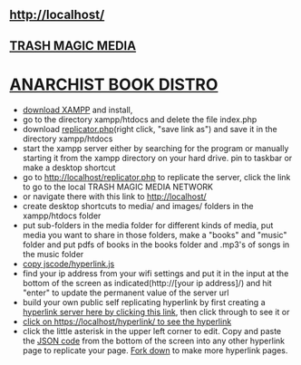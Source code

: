 ## [http://localhost/](http://localhost/)

## [TRASH MAGIC MEDIA](https://github.com/LafeLabs/trashmagicmedia/blob/main/README.md)

# [ANARCHIST BOOK DISTRO](https://github.com/LafeLabs/trashmagicmedia/blob/main/anarchistbookdistro/README.md)

- [download XAMPP](https://www.apachefriends.org/index.html) and install, 
- go to the directory xampp/htdocs and delete the file index.php
- download [replicator.php](https://raw.githubusercontent.com/LafeLabs/trashmagicmedia/main/replicator.php)(right click, "save link as") and save it in the directory xampp/htdocs
- start the xampp server either by searching for the program or manually starting it from the xampp directory on your hard drive. pin to taskbar or make a desktop shortcut
- go to [http://localhost/replicator.php](http://localhost/replicator.php) to replicate the server, click the link to go to the local TRASH MAGIC MEDIA NETWORK
- or navigate there with this link to [http://localhost/](http://localhost/)
- create desktop shortcuts to media/ and images/ folders in the xampp/htdocs folder
- put sub-folders in the media folder for different kinds of media, put media you want to share in those folders, make a "books" and "music" folder and put pdfs of books in the books folder and .mp3's of songs in the music folder
- [copy jscode/hyperlink.js](http://localhost/copy.php?from=https://raw.githubusercontent.com/LafeLabs/trashmagicmedia/main/anarchistbookdistro/jscode/hyperlink.js&to=jscode/hyperlink.js)
- find your ip address from your wifi settings and put it in the input at the bottom of the screen as indicated(http://[your ip address]/) and hit "enter" to update the permanent value of the server url
 - build your own public self replicating hyperlink by first creating a [hyperlink server here by clicking this link](http://localhost/hyperlink/replicator.php), then click through to see it or
 - [click on https://localhost/hyperlink/ to see the hyperlink](https://localhost/hyperlink/) 
 - click the little asterisk in the upper left corner to edit.  Copy and paste the [JSON code](http://localhost/jscode/hyperlink.js) from the bottom of the screen into any other hyperlink page to replicate your page.  [Fork down](http://localhost/hyperlink/fork.html) to make more hyperlink pages. 
